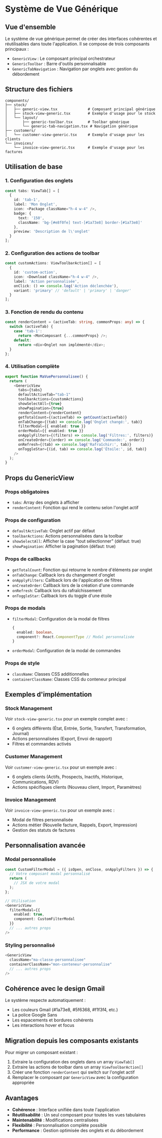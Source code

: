 # Système de Vue Générique

## Vue d'ensemble

Le système de vue générique permet de créer des interfaces cohérentes et réutilisables dans toute l'application. Il se compose de trois composants principaux :

- `GenericView` : Le composant principal orchestrateur
- `GenericToolbar` : Barre d'outils personnalisable
- `GenericTabNavigation` : Navigation par onglets avec gestion du débordement

## Structure des fichiers

```
components/
├── stock/
│   ├── generic-view.tsx              # Composant principal générique
│   ├── stock-view-generic.tsx        # Exemple d'usage pour le stock
│   └── layout/
│       ├── generic-toolbar.tsx       # Toolbar générique
│       └── generic-tab-navigation.tsx # Navigation générique
├── customers/
│   └── customer-view-generic.tsx     # Exemple d'usage pour les clients
└── invoices/
    └── invoice-view-generic.tsx      # Exemple d'usage pour les factures
```

## Utilisation de base

### 1. Configuration des onglets

```typescript
const tabs: ViewTab[] = [
  {
    id: 'tab-1',
    label: 'Mon Onglet',
    icon: <Package className="h-4 w-4" />,
    badge: {
      text: '150',
      className: 'bg-[#e8f0fe] text-[#1a73e8] border-[#1a73e8]'
    },
    preview: 'Description de l\'onglet'
  }
];
```

### 2. Configuration des actions de toolbar

```typescript
const customActions: ViewToolbarAction[] = [
  {
    id: 'custom-action',
    icon: <Download className="h-4 w-4" />,
    label: 'Action personnalisée',
    onClick: () => console.log('Action déclenchée'),
    variant: 'primary' // 'default' | 'primary' | 'danger'
  }
];
```

### 3. Fonction de rendu du contenu

```typescript
const renderContent = (activeTab: string, commonProps: any) => {
  switch (activeTab) {
    case 'tab-1':
      return <MonComposant {...commonProps} />;
    default:
      return <div>Onglet non implémenté</div>;
  }
};
```

### 4. Utilisation complète

```typescript
export function MaVuePersonnalisee() {
  return (
    <GenericView
      tabs={tabs}
      defaultActiveTab="tab-1"
      toolbarActions={customActions}
      showSelectAll={true}
      showPagination={true}
      renderContent={renderContent}
      getTotalCount={(activeTab) => getCount(activeTab)}
      onTabChange={(tab) => console.log('Onglet changé:', tab)}
      filterModal={{ enabled: true }}
      orderModal={{ enabled: true }}
      onApplyFilters={(filters) => console.log('Filtres:', filters)}
      onCreateOrder={(order) => console.log('Commande:', order)}
      onRefresh={(tab) => console.log('Rafraîchir:', tab)}
      onToggleStar={(id, tab) => console.log('Étoile:', id, tab)}
    />
  );
}
```

## Props du GenericView

### Props obligatoires

- `tabs`: Array des onglets à afficher
- `renderContent`: Fonction qui rend le contenu selon l'onglet actif

### Props de configuration

- `defaultActiveTab`: Onglet actif par défaut
- `toolbarActions`: Actions personnalisées dans la toolbar
- `showSelectAll`: Afficher la case "tout sélectionner" (défaut: true)
- `showPagination`: Afficher la pagination (défaut: true)

### Props de callbacks

- `getTotalCount`: Fonction qui retourne le nombre d'éléments par onglet
- `onTabChange`: Callback lors du changement d'onglet
- `onApplyFilters`: Callback lors de l'application de filtres
- `onCreateOrder`: Callback lors de la création d'une commande
- `onRefresh`: Callback lors du rafraîchissement
- `onToggleStar`: Callback lors du toggle d'une étoile

### Props de modals

- `filterModal`: Configuration de la modal de filtres
  ```typescript
  {
    enabled: boolean,
    component?: React.ComponentType // Modal personnalisée
  }
  ```
- `orderModal`: Configuration de la modal de commandes

### Props de style

- `className`: Classes CSS additionnelles
- `containerClassName`: Classes CSS du conteneur principal

## Exemples d'implémentation

### Stock Management
Voir `stock-view-generic.tsx` pour un exemple complet avec :
- 6 onglets différents (État, Entrée, Sortie, Transfert, Transformation, Journal)
- Actions personnalisées (Export, Envoi de rapport)
- Filtres et commandes activés

### Customer Management
Voir `customer-view-generic.tsx` pour un exemple avec :
- 6 onglets clients (Actifs, Prospects, Inactifs, Historique, Communications, RDV)
- Actions spécifiques clients (Nouveau client, Import, Paramètres)

### Invoice Management
Voir `invoice-view-generic.tsx` pour un exemple avec :
- Modal de filtres personnalisée
- Actions métier (Nouvelle facture, Rappels, Export, Impression)
- Gestion des statuts de factures

## Personnalisation avancée

### Modal personnalisée

```typescript
const CustomFilterModal = ({ isOpen, onClose, onApplyFilters }) => {
  // Votre composant modal personnalisé
  return (
    // JSX de votre modal
  );
};

// Utilisation
<GenericView
  filterModal={{ 
    enabled: true, 
    component: CustomFilterModal 
  }}
  // ... autres props
/>
```

### Styling personnalisé

```typescript
<GenericView
  className="ma-classe-personnalisee"
  containerClassName="mon-conteneur-personnalise"
  // ... autres props
/>
```

## Cohérence avec le design Gmail

Le système respecte automatiquement :
- Les couleurs Gmail (#1a73e8, #5f6368, #f1f3f4, etc.)
- La police Google Sans
- Les espacements et bordures cohérents
- Les interactions hover et focus

## Migration depuis les composants existants

Pour migrer un composant existant :

1. Extraire la configuration des onglets dans un array `ViewTab[]`
2. Extraire las actions de toolbar dans un array `ViewToolbarAction[]`
3. Créer une fonction `renderContent` qui switch sur l'onglet actif
4. Remplacer le composant par `GenericView` avec la configuration appropriée

## Avantages

- **Cohérence** : Interface unifiée dans toute l'application
- **Réutilisabilité** : Un seul composant pour toutes les vues tabulaires
- **Maintenabilité** : Modifications centralisées
- **Flexibilité** : Personnalisation complète possible
- **Performance** : Gestion optimisée des onglets et du débordement
